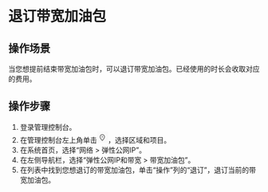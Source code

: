 # 退订带宽加油包<a name="bandwidthpk_0005"></a>

## 操作场景<a name="section15598193716333"></a>

当您想提前结束带宽加油包时，可以退订带宽加油包。已经使用的时长会收取对应的费用。

## 操作步骤<a name="section61611234143615"></a>

1.  登录管理控制台。
2.  在管理控制台左上角单击![](figures/icon-region.png)，选择区域和项目。
3.  在系统首页，选择“网络 \> 弹性公网IP”。
4.  在左侧导航栏，选择“弹性公网IP和带宽 \> 带宽加油包”。
5.  在列表中找到您想退订的带宽加油包，单击“操作”列的“退订”，退订当前的带宽加油包。

